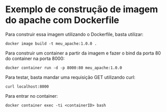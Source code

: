 # Exemplo de construção de imagem do apache com Dockerfile

Para construir essa imagem utilizando o Dockerfile, basta utilizar:

```
docker image build -t meu_apache:1.0.0 .
```

Para construir um container a partir da imagem e fazer o bind da porta 80 do container na porta 8000:

```
docker container run -d -p 8000:80 meu_apache:1.0.0
```

Para testar, basta mandar uma requisição GET utilizando curl:

```
curl localhost:8000
```

Para entrar no container:

```
docker container exec -ti <containerID> bash
```
